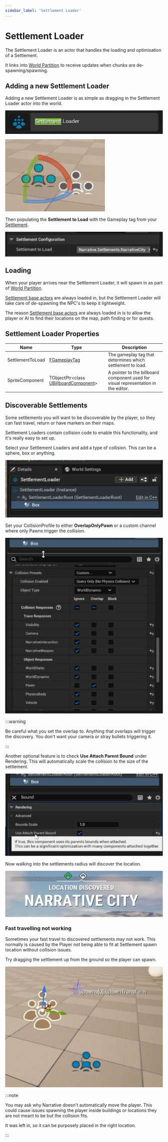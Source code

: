 ```yaml
---
sidebar_label: 'Settlement Loader'
---
```


# Settlement Loader

The Settlement Loader is an actor that handles the loading and optimisation of a Settlement. 

It links into [World Partition](https://dev.epicgames.com/documentation/en-us/unreal-engine/world-partition-in-unreal-engine) to receive updates when chunks are de-spawning/spawning.

## Adding a new Settlement Loader

Adding a new Settlement Loader is as simple as dragging in the Settlement Loader actor into the world. 

![loader-actor.png](/img/pro/settlements/loader/loader-actor.png)

![loader-actor-place.png](/img/pro/settlements/loader/loader-actor-place.png)

Then populating the **Settlement to Load** with the Gameplay tag from your [Settlement](../settlements/index.md).

![loader-gameplaytag.png](/img/pro/settlements/loader/loader-gameplaytag.png)

## Loading

When your player arrives near the Settlement Loader, it will spawn in as part of [World Partition](https://dev.epicgames.com/documentation/en-us/unreal-engine/world-partition-in-unreal-engine).

[Settlement base actors](../settlements/index.md) are always loaded in, but the Settlement Loader will take care of de-spawning the NPC's to keep it lightweight.

The reason [Settlement base actors](../settlements/index.md) are always loaded in is to allow the player or AI to find their locations on the map, path finding or for quests.

## Settlement Loader Properties

| Name             | Type                                                                                                                                                     | Description                                                                        |
|------------------|----------------------------------------------------------------------------------------------------------------------------------------------------------|------------------------------------------------------------------------------------|
| SettlementToLoad | [FGameplayTag](https://dev.epicgames.com/documentation/en-us/unreal-engine/using-gameplay-tags-in-unreal-engine)                                         | The gameplay tag that determines which settlement to load.                         |
| SpriteComponent  | TObjectPtr\<class [UBillboardComponent](https://dev.epicgames.com/documentation/en-us/unreal-engine/API/Runtime/Engine/Components/UBillboardComponent)\> | A pointer to the billboard component used for visual representation in the editor. |

## Discoverable Settlements

Some settlements you will want to be discoverable by the player, so they can fast travel, return or have markers on their maps.

Settlement Loaders contain collision code to enable this functionality, and it's really easy to set up.

Select your Settlement Loaders and add a type of collision. This can be a sphere, box or anything.

![settlement-loaders-collision.png](/img/pro/settlements/loader/settlement-loaders-collision.png)

Set your CollisionProfile to either **OverlapOnlyPawn** or a custom channel where only Pawns trigger the collision.

![settlement-loaders-collision-setting.png](/img/pro/settlements/loader/settlement-loaders-collision-setting.png)

:::warning

Be careful what you set the overlap to. Anything that overlaps will trigger the discovery. You don't want your camera or stray bullets triggering it.

:::

Another optional feature is to check **Use Attach Parent Bound** under Rendering. This will automatically scale the collision to the size of the settlement.

![use-attach-parent-bound.png](/img/pro/settlements/loader/use-attach-parent-bound.png)

Now walking into the settlements radius will discover the location. 

![settlement-discovered.png](/img/pro/settlements/loader/settlement-discovered.png)

### Fast travelling not working

Sometimes your fast travel to discovered settlements may not work. This normally is caused by the Player not being able to fit at Settlement spawn location without collision issues.

Try dragging the settlement up from the ground so the player can spawn. 

![fast-travelling-not-working.png](/img/pro/settlements/loader/fast-travelling-not-working.png)

:::note

You may ask why Narrative doesn't automatically move the player. This could cause issues spawning the player inside buildings or locations they are not meant to be but the collision fits. 

It was left in, so it can be purposely placed in the right location.

:::